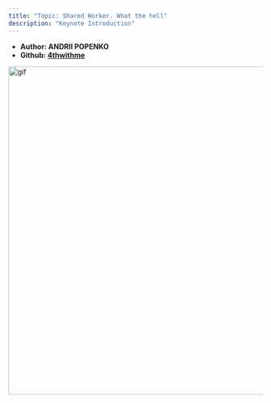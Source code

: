 ```yaml
---
title: "Topic: Shared Worker. What the hell"
description: "Keynote Introduction"
---
```


- **Author: ANDRII POPENKO**
- **Github: [4thwithme](https://github.com/4thwithme)**

<img src="me.png" alt="gif" height="650"/>
